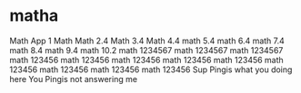 # matha
Math App 1
Math
Math 2.4
Math 3.4
Math 4.4
math 5.4
math 6.4
math 7.4
math 8.4
math 9.4
math 10.2
math 1234567
math 1234567
math 1234567
math 123456
math 123456
math 123456
math 123456
math 123456
math 123456
math 123456
math 123456
math 123456
Sup Pingis what you doing here
You Pingis not answering me 
